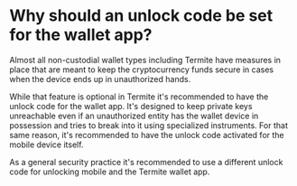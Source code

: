 # Why should an unlock code be set for the wallet app?

Almost all non-custodial wallet types including Termite have measures in place that are meant to keep the cryptocurrency funds secure in cases when the device ends up in unauthorized hands.

While that feature is optional in Termite it's recommended to have the unlock code for the wallet app. It's designed to keep private keys unreachable even if an unauthorized entity has the wallet device in possession and tries to break into it using specialized instruments. For that same reason, it's recommended to have the unlock code activated for the mobile device itself.

As a general security practice it's recommended to use a different unlock code for unlocking mobile and the Termite wallet app.
